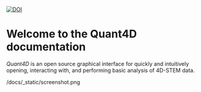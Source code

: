 [![DOI](https://zenodo.org/badge/289643259.svg)](https://doi.org/10.5281/zenodo.15493503)

# Welcome to the Quant4D documentation
*Quant4D* is an open source graphical interface for quickly and intuitively opening, interacting with, and performing basic analysis of 4D-STEM data.

/docs/_static/screenshot.png
